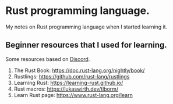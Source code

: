 # Rust programming language.
My notes on Rust programming language when I started learning it.
## Beginner resources that I used for learning.
Some resources based on [Discord](https://discord.gg/rust-lang-community).
1. The Rust Book: https://doc.rust-lang.org/nightly/book/
2. Rustlings: https://github.com/rust-lang/rustlings
3. Learning Rust: https://learning-rust.github.io/
4. Rust macros: https://lukaswirth.dev/tlborm/
5. Learn Rust page: https://www.rust-lang.org/learn
